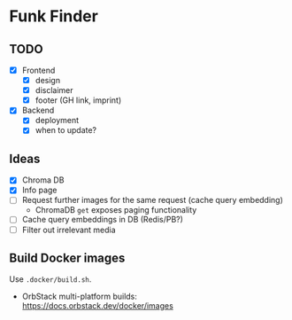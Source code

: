 # Funk Finder

## TODO

- [x] Frontend
  - [x] design
  - [x] disclaimer
  - [x] footer (GH link, imprint)
- [x] Backend
  - [x] deployment
  - [x] when to update?

## Ideas

- [x] Chroma DB
- [x] Info page
- [ ] Request further images for the same request (cache query embedding)
  - ChromaDB `get` exposes paging functionality
- [ ] Cache query embeddings in DB (Redis/PB?)
- [ ] Filter out irrelevant media

## Build Docker images

Use `.docker/build.sh`.

- OrbStack multi-platform builds: https://docs.orbstack.dev/docker/images
 
